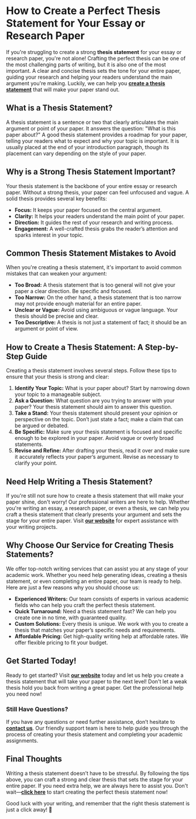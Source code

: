 # How to Create a Perfect Thesis Statement for Your Essay or Research Paper

If you're struggling to create a strong **thesis statement** for your essay or research paper, you're not alone! Crafting the perfect thesis can be one of the most challenging parts of writing, but it is also one of the most important. A clear and concise thesis sets the tone for your entire paper, guiding your research and helping your readers understand the main argument you're making. Luckily, we can help you **[create a thesis statement](https://tinyurl.com/topessay?keyword=create+thesis+statement)** that will make your paper stand out.

## What is a Thesis Statement?

A thesis statement is a sentence or two that clearly articulates the main argument or point of your paper. It answers the question: "What is this paper about?" A good thesis statement provides a roadmap for your paper, telling your readers what to expect and why your topic is important. It is usually placed at the end of your introduction paragraph, though its placement can vary depending on the style of your paper.

## Why is a Strong Thesis Statement Important?

Your thesis statement is the backbone of your entire essay or research paper. Without a strong thesis, your paper can feel unfocused and vague. A solid thesis provides several key benefits:

- **Focus:** It keeps your paper focused on the central argument.
- **Clarity:** It helps your readers understand the main point of your paper.
- **Direction:** It guides the rest of your research and writing process.
- **Engagement:** A well-crafted thesis grabs the reader’s attention and sparks interest in your topic.

## Common Thesis Statement Mistakes to Avoid

When you're creating a thesis statement, it's important to avoid common mistakes that can weaken your argument:

- **Too Broad:** A thesis statement that is too general will not give your paper a clear direction. Be specific and focused.
- **Too Narrow:** On the other hand, a thesis statement that is too narrow may not provide enough material for an entire paper.
- **Unclear or Vague:** Avoid using ambiguous or vague language. Your thesis should be precise and clear.
- **Too Descriptive:** A thesis is not just a statement of fact; it should be an argument or point of view.

## How to Create a Thesis Statement: A Step-by-Step Guide

Creating a thesis statement involves several steps. Follow these tips to ensure that your thesis is strong and clear:

1. **Identify Your Topic:** What is your paper about? Start by narrowing down your topic to a manageable subject.
2. **Ask a Question:** What question are you trying to answer with your paper? Your thesis statement should aim to answer this question.
3. **Take a Stand:** Your thesis statement should present your opinion or perspective on the topic. Don’t just state a fact; make a claim that can be argued or debated.
4. **Be Specific:** Make sure your thesis statement is focused and specific enough to be explored in your paper. Avoid vague or overly broad statements.
5. **Revise and Refine:** After drafting your thesis, read it over and make sure it accurately reflects your paper’s argument. Revise as necessary to clarify your point.

## Need Help Writing a Thesis Statement?

If you're still not sure how to create a thesis statement that will make your paper shine, don't worry! Our professional writers are here to help. Whether you're writing an essay, a research paper, or even a thesis, we can help you craft a thesis statement that clearly presents your argument and sets the stage for your entire paper. Visit **[our website](https://tinyurl.com/topessay?keyword=create+thesis+statement)** for expert assistance with your writing projects.

## Why Choose Our Service for Creating Thesis Statements?

We offer top-notch writing services that can assist you at any stage of your academic work. Whether you need help generating ideas, creating a thesis statement, or even completing an entire paper, our team is ready to help. Here are just a few reasons why you should choose us:

- **Experienced Writers:** Our team consists of experts in various academic fields who can help you craft the perfect thesis statement.
- **Quick Turnaround:** Need a thesis statement fast? We can help you create one in no time, with guaranteed quality.
- **Custom Solutions:** Every thesis is unique. We work with you to create a thesis that matches your paper’s specific needs and requirements.
- **Affordable Pricing:** Get high-quality writing help at affordable rates. We offer flexible pricing to fit your budget.

## Get Started Today!

Ready to get started? Visit **[our website](https://tinyurl.com/topessay?keyword=create+thesis+statement)** today and let us help you create a thesis statement that will take your paper to the next level! Don't let a weak thesis hold you back from writing a great paper. Get the professional help you need now!

### Still Have Questions?

If you have any questions or need further assistance, don’t hesitate to **[contact us](https://tinyurl.com/topessay?keyword=create+thesis+statement)**. Our friendly support team is here to help guide you through the process of creating your thesis statement and completing your academic assignments.

## Final Thoughts

Writing a thesis statement doesn’t have to be stressful. By following the tips above, you can craft a strong and clear thesis that sets the stage for your entire paper. If you need extra help, we are always here to assist you. Don't wait—**[click here](https://tinyurl.com/topessay?keyword=create+thesis+statement)** to start creating the perfect thesis statement now!

Good luck with your writing, and remember that the right thesis statement is just a click away! 🎯
